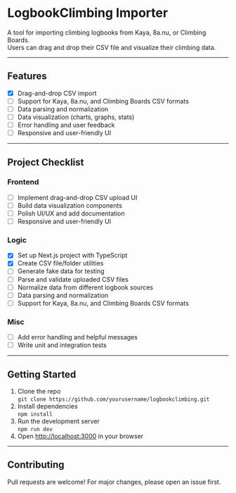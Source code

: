 # LogbookClimbing Importer

A tool for importing climbing logbooks from Kaya, 8a.nu, or Climbing Boards.  
Users can drag and drop their CSV file and visualize their climbing data.

---

## Features

- [x] Drag-and-drop CSV import
- [ ] Support for Kaya, 8a.nu, and Climbing Boards CSV formats
- [ ] Data parsing and normalization
- [ ] Data visualization (charts, graphs, stats)
- [ ] Error handling and user feedback
- [ ] Responsive and user-friendly UI

---

## Project Checklist

### Frontend
- [ ] Implement drag-and-drop CSV upload UI
- [ ] Build data visualization components
- [ ] Polish UI/UX and add documentation
- [ ] Responsive and user-friendly UI

### Logic
- [x] Set up Next.js project with TypeScript
- [x] Create CSV file/folder utilities
- [ ] Generate fake data for testing
- [ ] Parse and validate uploaded CSV files
- [ ] Normalize data from different logbook sources
- [ ] Data parsing and normalization
- [ ] Support for Kaya, 8a.nu, and Climbing Boards CSV formats

### Misc
- [ ] Add error handling and helpful messages
- [ ] Write unit and integration tests

---

## Getting Started

1. Clone the repo  
   `git clone https://github.com/yourusername/logbookclimbing.git`
2. Install dependencies  
   `npm install`
3. Run the development server  
   `npm run dev`
4. Open [http://localhost:3000](http://localhost:3000) in your browser

---

## Contributing

Pull requests are welcome! For major changes, please open an issue first.